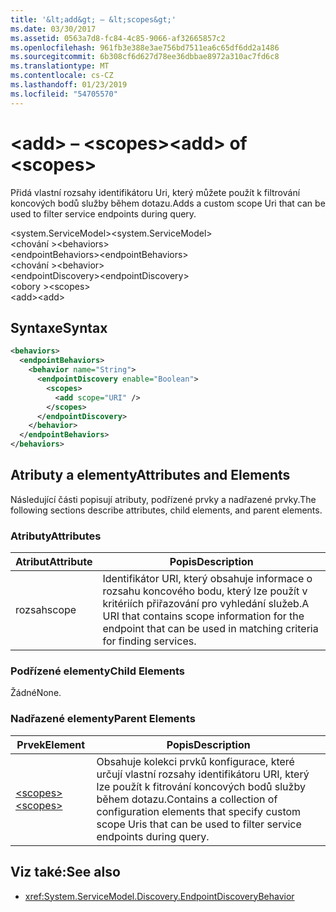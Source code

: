 ```yaml
---
title: '&lt;add&gt; – &lt;scopes&gt;'
ms.date: 03/30/2017
ms.assetid: 0563a7d8-fc84-4c85-9066-af32665857c2
ms.openlocfilehash: 961fb3e388e3ae756bd7511ea6c65df6dd2a1486
ms.sourcegitcommit: 6b308cf6d627d78ee36dbbae8972a310ac7fd6c8
ms.translationtype: MT
ms.contentlocale: cs-CZ
ms.lasthandoff: 01/23/2019
ms.locfileid: "54705570"
---
```

# <a name="ltaddgt-of-ltscopesgt"></a><span data-ttu-id="ef717-102">&lt;add&gt; – &lt;scopes&gt;</span><span class="sxs-lookup"><span data-stu-id="ef717-102">&lt;add&gt; of &lt;scopes&gt;</span></span>
<span data-ttu-id="ef717-103">Přidá vlastní rozsahy identifikátoru Uri, který můžete použít k filtrování koncových bodů služby během dotazu.</span><span class="sxs-lookup"><span data-stu-id="ef717-103">Adds a custom scope Uri that can be used to filter service endpoints during query.</span></span>  
  
<span data-ttu-id="ef717-104">\<system.ServiceModel></span><span class="sxs-lookup"><span data-stu-id="ef717-104">\<system.ServiceModel></span></span>  
<span data-ttu-id="ef717-105">\<chování ></span><span class="sxs-lookup"><span data-stu-id="ef717-105">\<behaviors></span></span>  
<span data-ttu-id="ef717-106">\<endpointBehaviors></span><span class="sxs-lookup"><span data-stu-id="ef717-106">\<endpointBehaviors></span></span>  
<span data-ttu-id="ef717-107">\<chování ></span><span class="sxs-lookup"><span data-stu-id="ef717-107">\<behavior></span></span>  
<span data-ttu-id="ef717-108">\<endpointDiscovery></span><span class="sxs-lookup"><span data-stu-id="ef717-108">\<endpointDiscovery></span></span>  
<span data-ttu-id="ef717-109">\<obory ></span><span class="sxs-lookup"><span data-stu-id="ef717-109">\<scopes></span></span>  
<span data-ttu-id="ef717-110">\<add></span><span class="sxs-lookup"><span data-stu-id="ef717-110">\<add></span></span>  
  
## <a name="syntax"></a><span data-ttu-id="ef717-111">Syntaxe</span><span class="sxs-lookup"><span data-stu-id="ef717-111">Syntax</span></span>  
  
```xml  
<behaviors>
  <endpointBehaviors>
    <behavior name="String">
      <endpointDiscovery enable="Boolean">
        <scopes>
          <add scope="URI" />
        </scopes>
      </endpointDiscovery>
    </behavior>
  </endpointBehaviors>
</behaviors>
```  
  
## <a name="attributes-and-elements"></a><span data-ttu-id="ef717-112">Atributy a elementy</span><span class="sxs-lookup"><span data-stu-id="ef717-112">Attributes and Elements</span></span>  
 <span data-ttu-id="ef717-113">Následující části popisují atributy, podřízené prvky a nadřazené prvky.</span><span class="sxs-lookup"><span data-stu-id="ef717-113">The following sections describe attributes, child elements, and parent elements.</span></span>  
  
### <a name="attributes"></a><span data-ttu-id="ef717-114">Atributy</span><span class="sxs-lookup"><span data-stu-id="ef717-114">Attributes</span></span>  
  
|<span data-ttu-id="ef717-115">Atribut</span><span class="sxs-lookup"><span data-stu-id="ef717-115">Attribute</span></span>|<span data-ttu-id="ef717-116">Popis</span><span class="sxs-lookup"><span data-stu-id="ef717-116">Description</span></span>|  
|---------------|-----------------|  
|<span data-ttu-id="ef717-117">rozsah</span><span class="sxs-lookup"><span data-stu-id="ef717-117">scope</span></span>|<span data-ttu-id="ef717-118">Identifikátor URI, který obsahuje informace o rozsahu koncového bodu, který lze použít v kritériích přiřazování pro vyhledání služeb.</span><span class="sxs-lookup"><span data-stu-id="ef717-118">A URI that contains scope information for the endpoint that can be used in matching criteria for finding services.</span></span>|  
  
### <a name="child-elements"></a><span data-ttu-id="ef717-119">Podřízené elementy</span><span class="sxs-lookup"><span data-stu-id="ef717-119">Child Elements</span></span>  
 <span data-ttu-id="ef717-120">Žádné</span><span class="sxs-lookup"><span data-stu-id="ef717-120">None.</span></span>  
  
### <a name="parent-elements"></a><span data-ttu-id="ef717-121">Nadřazené elementy</span><span class="sxs-lookup"><span data-stu-id="ef717-121">Parent Elements</span></span>  
  
|<span data-ttu-id="ef717-122">Prvek</span><span class="sxs-lookup"><span data-stu-id="ef717-122">Element</span></span>|<span data-ttu-id="ef717-123">Popis</span><span class="sxs-lookup"><span data-stu-id="ef717-123">Description</span></span>|  
|-------------|-----------------|  
|[<span data-ttu-id="ef717-124">\<scopes></span><span class="sxs-lookup"><span data-stu-id="ef717-124">\<scopes></span></span>](../../../../../docs/framework/configure-apps/file-schema/wcf/scopes.md)|<span data-ttu-id="ef717-125">Obsahuje kolekci prvků konfigurace, které určují vlastní rozsahy identifikátoru URI, který lze použít k fitrování koncových bodů služby během dotazu.</span><span class="sxs-lookup"><span data-stu-id="ef717-125">Contains a collection of configuration elements that specify custom scope Uris that can be used to filter service endpoints during query.</span></span>|  
  
## <a name="see-also"></a><span data-ttu-id="ef717-126">Viz také:</span><span class="sxs-lookup"><span data-stu-id="ef717-126">See also</span></span>
- <xref:System.ServiceModel.Discovery.EndpointDiscoveryBehavior>
